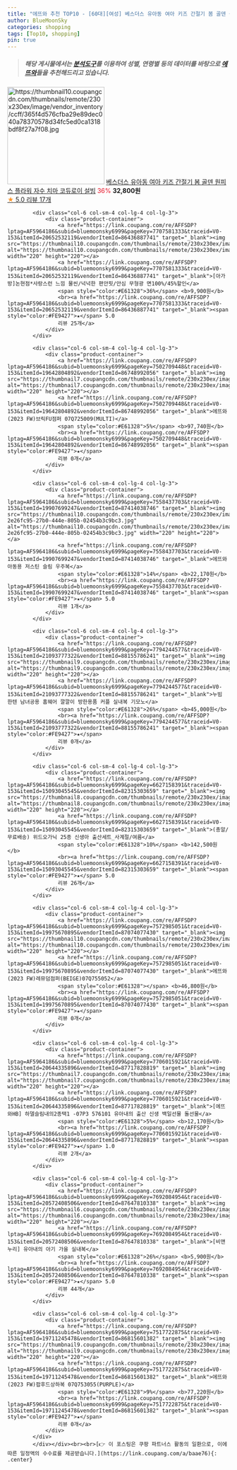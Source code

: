 ```yaml
---
title: "에뜨와 추천 TOP10 - [60대][여성] 베스더스 유아동 여아 키즈 간절기 봄 골덴 원피스 플라워 자수 치마 코듀로이 설빔"
author: BlueMoonSky
categories: shopping
tags: [Top10, shopping]
pin: true
---
```


> ##### 해당 게시물에서는 [**분석도구**](https://itemscout.io/)를 이용하여 **성별**, **연령별** 등의 데이터를 바탕으로 [**에뜨와**](https://link.coupang.com/a/baae76)들을 추천해드리고 있습니다.
<div class="container"><div class="row">
            <div class="col-6 col-sm-4 col-lg-4 col-lg-3">
                <div class="product-container">
                    <a href="https://link.coupang.com/re/AFFSDP?lptag=AF5964186&subid=bluemoonsky6999&pageKey=7051927105&traceid=V0-153&itemId=17463390453&vendorItemId=87438077882" target="_blank"><img src="https://thumbnail10.coupangcdn.com/thumbnails/remote/230x230ex/image/vendor_inventory/ccff/365f4d576cfba29e89dec040a78370578d34fc5ed0ca1318bdf8f27a7f08.jpg" alt="https://thumbnail10.coupangcdn.com/thumbnails/remote/230x230ex/image/vendor_inventory/ccff/365f4d576cfba29e89dec040a78370578d34fc5ed0ca1318bdf8f27a7f08.jpg" width="220" height="220"></a>
                    <a href="https://link.coupang.com/re/AFFSDP?lptag=AF5964186&subid=bluemoonsky6999&pageKey=7051927105&traceid=V0-153&itemId=17463390453&vendorItemId=87438077882" target="_blank">베스더스 유아동 여아 키즈 간절기 봄 골덴 원피스 플라워 자수 치마 코듀로이 설빔</a>
                    <span style="color:#E61328">36%</span> <b>32,800원</b>
                    <br><a href="https://link.coupang.com/re/AFFSDP?lptag=AF5964186&subid=bluemoonsky6999&pageKey=7051927105&traceid=V0-153&itemId=17463390453&vendorItemId=87438077882" target="_blank"><span style="color:#FE9427">★</span> 5.0
                    리뷰 17개</a>
                </div>
            </div>
            
            <div class="col-6 col-sm-4 col-lg-4 col-lg-3">
                <div class="product-container">
                    <a href="https://link.coupang.com/re/AFFSDP?lptag=AF5964186&subid=bluemoonsky6999&pageKey=7707581333&traceid=V0-153&itemId=20652532119&vendorItemId=86436887741" target="_blank"><img src="https://thumbnail10.coupangcdn.com/thumbnails/remote/230x230ex/image/vendor_inventory/5647/8f0aefacf96dcf1cc8847b1a176b87d121a7e7f975fa12a8e13350fb7066.jpg" alt="https://thumbnail10.coupangcdn.com/thumbnails/remote/230x230ex/image/vendor_inventory/5647/8f0aefacf96dcf1cc8847b1a176b87d121a7e7f975fa12a8e13350fb7066.jpg" width="220" height="220"></a>
                    <a href="https://link.coupang.com/re/AFFSDP?lptag=AF5964186&subid=bluemoonsky6999&pageKey=7707581333&traceid=V0-153&itemId=20652532119&vendorItemId=86436887741" target="_blank">[아가방]논현점*사랑스런 느낌 물씬/넉넉한 편안핏/안심 무형광 면100%/45%할인</a>
                    <span style="color:#E61328">36%</span> <b>9,900원</b>
                    <br><a href="https://link.coupang.com/re/AFFSDP?lptag=AF5964186&subid=bluemoonsky6999&pageKey=7707581333&traceid=V0-153&itemId=20652532119&vendorItemId=86436887741" target="_blank"><span style="color:#FE9427">★</span> 5.0
                    리뷰 25개</a>
                </div>
            </div>
            
            <div class="col-6 col-sm-4 col-lg-4 col-lg-3">
                <div class="product-container">
                    <a href="https://link.coupang.com/re/AFFSDP?lptag=AF5964186&subid=bluemoonsky6999&pageKey=7502709448&traceid=V0-153&itemId=19642804892&vendorItemId=86748992056" target="_blank"><img src="https://thumbnail7.coupangcdn.com/thumbnails/remote/230x230ex/image/vendor_inventory/4e18/b19cbdfe57b4d78b7fba2aee77f0784c4af2bb92b8a1b8b7a7ad4467b44c.jpg" alt="https://thumbnail7.coupangcdn.com/thumbnails/remote/230x230ex/image/vendor_inventory/4e18/b19cbdfe57b4d78b7fba2aee77f0784c4af2bb92b8a1b8b7a7ad4467b44c.jpg" width="220" height="220"></a>
                    <a href="https://link.coupang.com/re/AFFSDP?lptag=AF5964186&subid=bluemoonsky6999&pageKey=7502709448&traceid=V0-153&itemId=19642804892&vendorItemId=86748992056" target="_blank">에뜨와(2023 FW)브릭FU점퍼 07Q725009(MULTI)</a>
                    <span style="color:#E61328">5%</span> <b>97,740원</b>
                    <br><a href="https://link.coupang.com/re/AFFSDP?lptag=AF5964186&subid=bluemoonsky6999&pageKey=7502709448&traceid=V0-153&itemId=19642804892&vendorItemId=86748992056" target="_blank"><span style="color:#FE9427">★</span> 
                    리뷰 0개</a>
                </div>
            </div>
            
            <div class="col-6 col-sm-4 col-lg-4 col-lg-3">
                <div class="product-container">
                    <a href="https://link.coupang.com/re/AFFSDP?lptag=AF5964186&subid=bluemoonsky6999&pageKey=7558437703&traceid=V0-153&itemId=19907699247&vendorItemId=87414038746" target="_blank"><img src="https://thumbnail10.coupangcdn.com/thumbnails/remote/230x230ex/image/retail/images/301179453972298-2e26fc95-27b0-444e-805b-02454b3c9bc3.jpg" alt="https://thumbnail10.coupangcdn.com/thumbnails/remote/230x230ex/image/retail/images/301179453972298-2e26fc95-27b0-444e-805b-02454b3c9bc3.jpg" width="220" height="220"></a>
                    <a href="https://link.coupang.com/re/AFFSDP?lptag=AF5964186&subid=bluemoonsky6999&pageKey=7558437703&traceid=V0-153&itemId=19907699247&vendorItemId=87414038746" target="_blank">에뜨와 아동용 저스틴 슬림 우주복</a>
                    <span style="color:#E61328">14%</span> <b>22,170원</b>
                    <br><a href="https://link.coupang.com/re/AFFSDP?lptag=AF5964186&subid=bluemoonsky6999&pageKey=7558437703&traceid=V0-153&itemId=19907699247&vendorItemId=87414038746" target="_blank"><span style="color:#FE9427">★</span> 5.0
                    리뷰 1개</a>
                </div>
            </div>
            
            <div class="col-6 col-sm-4 col-lg-4 col-lg-3">
                <div class="product-container">
                    <a href="https://link.coupang.com/re/AFFSDP?lptag=AF5964186&subid=bluemoonsky6999&pageKey=7794244577&traceid=V0-153&itemId=21093777322&vendorItemId=88155786241" target="_blank"><img src="https://thumbnail9.coupangcdn.com/thumbnails/remote/230x230ex/image/vendor_inventory/605e/0e9f429cbf8a93e13892863d0a00cc7d2f94e07ae061ec01af498b8d5fa2.png" alt="https://thumbnail9.coupangcdn.com/thumbnails/remote/230x230ex/image/vendor_inventory/605e/0e9f429cbf8a93e13892863d0a00cc7d2f94e07ae061ec01af498b8d5fa2.png" width="220" height="220"></a>
                    <a href="https://link.coupang.com/re/AFFSDP?lptag=AF5964186&subid=bluemoonsky6999&pageKey=7794244577&traceid=V0-153&itemId=21093777322&vendorItemId=88155786241" target="_blank">누빔 한텐 남녀공용 홈웨어 깔깔이 방한용품 커플 실내복 기모노</a>
                    <span style="color:#E61328">26%</span> <b>45,000원</b>
                    <br><a href="https://link.coupang.com/re/AFFSDP?lptag=AF5964186&subid=bluemoonsky6999&pageKey=7794244577&traceid=V0-153&itemId=21093777322&vendorItemId=88155786241" target="_blank"><span style="color:#FE9427">★</span> 
                    리뷰 0개</a>
                </div>
            </div>
            
            <div class="col-6 col-sm-4 col-lg-4 col-lg-3">
                <div class="product-container">
                    <a href="https://link.coupang.com/re/AFFSDP?lptag=AF5964186&subid=bluemoonsky6999&pageKey=6627158391&traceid=V0-153&itemId=15093045545&vendorItemId=82315303659" target="_blank"><img src="https://thumbnail8.coupangcdn.com/thumbnails/remote/230x230ex/image/vendor_inventory/234a/48e3eeb2c22aae5bcf7312891c193fd3f5a6b85caed798a06a11e87a1b02.jpg" alt="https://thumbnail8.coupangcdn.com/thumbnails/remote/230x230ex/image/vendor_inventory/234a/48e3eeb2c22aae5bcf7312891c193fd3f5a6b85caed798a06a11e87a1b02.jpg" width="220" height="220"></a>
                    <a href="https://link.coupang.com/re/AFFSDP?lptag=AF5964186&subid=bluemoonsky6999&pageKey=6627158391&traceid=V0-153&itemId=15093045545&vendorItemId=82315303659" target="_blank">(총알/무료배송) 위드오가닉 25종 신생아 출산세트_사계절/여름</a>
                    <span style="color:#E61328">10%</span> <b>142,500원</b>
                    <br><a href="https://link.coupang.com/re/AFFSDP?lptag=AF5964186&subid=bluemoonsky6999&pageKey=6627158391&traceid=V0-153&itemId=15093045545&vendorItemId=82315303659" target="_blank"><span style="color:#FE9427">★</span> 5.0
                    리뷰 26개</a>
                </div>
            </div>
            
            <div class="col-6 col-sm-4 col-lg-4 col-lg-3">
                <div class="product-container">
                    <a href="https://link.coupang.com/re/AFFSDP?lptag=AF5964186&subid=bluemoonsky6999&pageKey=7572985051&traceid=V0-153&itemId=19975670895&vendorItemId=87074077430" target="_blank"><img src="https://thumbnail10.coupangcdn.com/thumbnails/remote/230x230ex/image/vendor_inventory/a8e6/cd10e2383ca43c9ec9cb332d44f8606013e24f25f410763440fa17740392.jpg" alt="https://thumbnail10.coupangcdn.com/thumbnails/remote/230x230ex/image/vendor_inventory/a8e6/cd10e2383ca43c9ec9cb332d44f8606013e24f25f410763440fa17740392.jpg" width="220" height="220"></a>
                    <a href="https://link.coupang.com/re/AFFSDP?lptag=AF5964186&subid=bluemoonsky6999&pageKey=7572985051&traceid=V0-153&itemId=19975670895&vendorItemId=87074077430" target="_blank">에뜨와(2023 FW)레뮤덤점퍼(BEIGE)07Q755052</a>
                    <span style="color:#E61328"></span> <b>46,800원</b>
                    <br><a href="https://link.coupang.com/re/AFFSDP?lptag=AF5964186&subid=bluemoonsky6999&pageKey=7572985051&traceid=V0-153&itemId=19975670895&vendorItemId=87074077430" target="_blank"><span style="color:#FE9427">★</span> 
                    리뷰 0개</a>
                </div>
            </div>
            
            <div class="col-6 col-sm-4 col-lg-4 col-lg-3">
                <div class="product-container">
                    <a href="https://link.coupang.com/re/AFFSDP?lptag=AF5964186&subid=bluemoonsky6999&pageKey=7706015921&traceid=V0-153&itemId=20644335896&vendorItemId=87717828819" target="_blank"><img src="https://thumbnail7.coupangcdn.com/thumbnails/remote/230x230ex/image/vendor_inventory/7006/9abd888ab3d15122728d692ac329343e14d95ec3b54d337aeff9e5b1594d.jpg" alt="https://thumbnail7.coupangcdn.com/thumbnails/remote/230x230ex/image/vendor_inventory/7006/9abd888ab3d15122728d692ac329343e14d95ec3b54d337aeff9e5b1594d.jpg" width="220" height="220"></a>
                    <a href="https://link.coupang.com/re/AFFSDP?lptag=AF5964186&subid=bluemoonsky6999&pageKey=7706015921&traceid=V0-153&itemId=20644335896&vendorItemId=87717828819" target="_blank">[에뜨와HB] 하델슬림내의2종택1 -07P3 576101 유아내의 출산 신생 백일선물 돌선물</a>
                    <span style="color:#E61328">5%</span> <b>12,170원</b>
                    <br><a href="https://link.coupang.com/re/AFFSDP?lptag=AF5964186&subid=bluemoonsky6999&pageKey=7706015921&traceid=V0-153&itemId=20644335896&vendorItemId=87717828819" target="_blank"><span style="color:#FE9427">★</span> 1.0
                    리뷰 2개</a>
                </div>
            </div>
            
            <div class="col-6 col-sm-4 col-lg-4 col-lg-3">
                <div class="product-container">
                    <a href="https://link.coupang.com/re/AFFSDP?lptag=AF5964186&subid=bluemoonsky6999&pageKey=7692084954&traceid=V0-153&itemId=20572408506&vendorItemId=87647810338" target="_blank"><img src="https://thumbnail6.coupangcdn.com/thumbnails/remote/230x230ex/image/vendor_inventory/dab8/9bec3072c01f53fd9c95c2a4adc5f4980397d34c7ad65d806e8c3abbf617.jpg" alt="https://thumbnail6.coupangcdn.com/thumbnails/remote/230x230ex/image/vendor_inventory/dab8/9bec3072c01f53fd9c95c2a4adc5f4980397d34c7ad65d806e8c3abbf617.jpg" width="220" height="220"></a>
                    <a href="https://link.coupang.com/re/AFFSDP?lptag=AF5964186&subid=bluemoonsky6999&pageKey=7692084954&traceid=V0-153&itemId=20572408506&vendorItemId=87647810338" target="_blank">[비앤누리] 유아내의 아기 가을 실내복</a>
                    <span style="color:#E61328">26%</span> <b>5,900원</b>
                    <br><a href="https://link.coupang.com/re/AFFSDP?lptag=AF5964186&subid=bluemoonsky6999&pageKey=7692084954&traceid=V0-153&itemId=20572408506&vendorItemId=87647810338" target="_blank"><span style="color:#FE9427">★</span> 5.0
                    리뷰 44개</a>
                </div>
            </div>
            
            <div class="col-6 col-sm-4 col-lg-4 col-lg-3">
                <div class="product-container">
                    <a href="https://link.coupang.com/re/AFFSDP?lptag=AF5964186&subid=bluemoonsky6999&pageKey=7517722875&traceid=V0-153&itemId=19711245478&vendorItemId=86815601382" target="_blank"><img src="https://thumbnail9.coupangcdn.com/thumbnails/remote/230x230ex/image/vendor_inventory/84df/cc5d3ff4b3a08a60e8d9d81eff77edcd7da275d7acf99f018c2cc7fe2f25.jpg" alt="https://thumbnail9.coupangcdn.com/thumbnails/remote/230x230ex/image/vendor_inventory/84df/cc5d3ff4b3a08a60e8d9d81eff77edcd7da275d7acf99f018c2cc7fe2f25.jpg" width="220" height="220"></a>
                    <a href="https://link.coupang.com/re/AFFSDP?lptag=AF5964186&subid=bluemoonsky6999&pageKey=7517722875&traceid=V0-153&itemId=19711245478&vendorItemId=86815601382" target="_blank">에뜨와(2023 FW)팝후드상하복 07Q753055(PURPLE)</a>
                    <span style="color:#E61328">9%</span> <b>77,220원</b>
                    <br><a href="https://link.coupang.com/re/AFFSDP?lptag=AF5964186&subid=bluemoonsky6999&pageKey=7517722875&traceid=V0-153&itemId=19711245478&vendorItemId=86815601382" target="_blank"><span style="color:#FE9427">★</span> 
                    리뷰 0개</a>
                </div>
            </div>
            </div></div><br><br>[👉 이 포스팅은 쿠팡 파트너스 활동의 일환으로, 이에 따른 일정액의 수수료를 제공받습니다.](https://link.coupang.com/a/baae76){: .center}